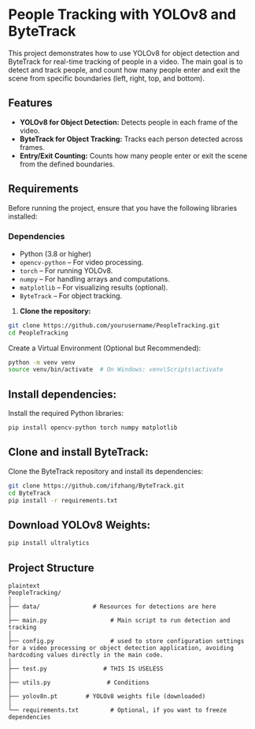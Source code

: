 # People Tracking with YOLOv8 and ByteTrack

This project demonstrates how to use YOLOv8 for object detection and ByteTrack for real-time tracking of people in a video. The main goal is to detect and track people, and count how many people enter and exit the scene from specific boundaries (left, right, top, and bottom).

## Features

- **YOLOv8 for Object Detection:** Detects people in each frame of the video.
- **ByteTrack for Object Tracking:** Tracks each person detected across frames.
- **Entry/Exit Counting:** Counts how many people enter or exit the scene from the defined boundaries.

## Requirements

Before running the project, ensure that you have the following libraries installed:

### Dependencies

- Python (3.8 or higher)
- `opencv-python` – For video processing.
- `torch` – For running YOLOv8.
- `numpy` – For handling arrays and computations.
- `matplotlib` – For visualizing results (optional).
- `ByteTrack` – For object tracking.

1. **Clone the repository:**
```bash
git clone https://github.com/yourusername/PeopleTracking.git
cd PeopleTracking
```
Create a Virtual Environment (Optional but Recommended):

```bash
python -m venv venv
source venv/bin/activate  # On Windows: venv\Scripts\activate
```

## Install dependencies:
Install the required Python libraries:
```bash
pip install opencv-python torch numpy matplotlib
```

## Clone and install ByteTrack:
Clone the ByteTrack repository and install its dependencies:
```bash
git clone https://github.com/ifzhang/ByteTrack.git
cd ByteTrack
pip install -r requirements.txt
```

## Download YOLOv8 Weights:
```bash
pip install ultralytics
```

## Project Structure
```
plaintext
PeopleTracking/
│
├── data/               # Resources for detections are here
│
├── main.py                  # Main script to run detection and tracking
│
├── config.py                # used to store configuration settings for a video processing or object detection application, avoiding hardcoding values directly in the main code.
│
├── test.py                # THIS IS USELESS
│
├── utils.py                # Conditions 
│
├── yolov8n.pt        # YOLOv8 weights file (downloaded)
│
└── requirements.txt         # Optional, if you want to freeze dependencies
```

